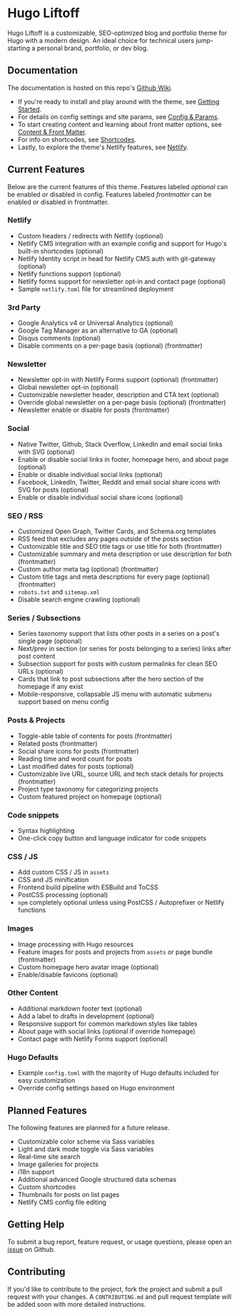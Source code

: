 # Hugo Liftoff

Hugo Liftoff is a customizable, SEO-optimized blog and portfolio theme for Hugo with a modern design. An ideal choice for technical users jump-starting a personal brand, portfolio, or dev blog.

## Documentation

The documentation is hosted on this repo's [Github Wiki](https://github.com/wjh18/hugo-liftoff/wiki/1.-Overview/_edit).

* If you're ready to install and play around with the theme, see [Getting Started](https://github.com/wjh18/hugo-liftoff/wiki/2.-Getting-Started).
* For details on config settings and site params, see [Config & Params](https://github.com/wjh18/hugo-liftoff/wiki/3.-Config-&-Params).
* To start creating content and learning about front matter options, see [Content & Front Matter](https://github.com/wjh18/hugo-liftoff/wiki/4.-Content-&-Front-Matter).
* For info on shortcodes, see [Shortcodes](https://github.com/wjh18/hugo-liftoff/wiki/5.-Shortcodes).
* Lastly, to explore the theme's Netlify features, see [Netlify](https://github.com/wjh18/hugo-liftoff/wiki/6.-Netlify).

## Current Features

Below are the current features of this theme. Features labeled *optional* can be enabled or disabled in config. Features labeled *frontmatter* can be enabled or disabled in frontmatter.

### Netlify

* Custom headers / redirects with Netlify (optional)
* Netlify CMS integration with an example config and support for Hugo's built-in shortcodes (optional)
* Netlify Identity script in head for Netlify CMS auth with git-gateway (optional)
* Netlify functions support (optional)
* Netlify forms support for newsletter opt-in and contact page (optional)
* Sample `netlify.toml` file for streamlined deployment

### 3rd Party

* Google Analytics v4 or Universal Analytics (optional)
* Google Tag Manager as an alternative to GA (optional)
* Disqus comments (optional)
* Disable comments on a per-page basis (optional) (frontmatter)

### Newsletter

* Newsletter opt-in with Netlify Forms support (optional) (frontmatter)
* Global newsletter opt-in (optional)
* Customizable newsletter header, description and CTA text (optional)
* Override global newsletter on a per-page basis (optional) (frontmatter)
* Newsletter enable or disable for posts (frontmatter)

### Social

* Native Twitter, Github, Stack Overflow, LinkedIn and email social links with SVG (optional)
* Enable or disable social links in footer, homepage hero, and about page (optional)
* Enable or disable individual social links (optional)
* Facebook, LinkedIn, Twitter, Reddit and email social share icons with SVG for posts (optional)
* Enable or disable individual social share icons (optional)

### SEO / RSS

* Customized Open Graph, Twitter Cards, and Schema.org templates
* RSS feed that excludes any pages outside of the posts section
* Customizable title and SEO title tags or use title for both (frontmatter)
* Customizable summary and meta description or use description for both (frontmatter)
* Custom author meta tag (optional) (frontmatter)
* Custom title tags and meta descriptions for every page (optional) (frontmatter)
* `robots.txt` and `sitemap.xml`
* Disable search engine crawling (optional)

### Series / Subsections

* Series taxonomy support that lists other posts in a series on a post's single page (optional)
* Next/prev in section (or series for posts belonging to a series) links after post content
* Subsection support for posts with custom permalinks for clean SEO URLs (optional)
* Cards that link to post subsections after the hero section of the homepage if any exist
* Mobile-responsive, collapsable JS menu with automatic submenu support based on menu config

### Posts & Projects

* Toggle-able table of contents for posts (frontmatter)
* Related posts (frontmatter)
* Social share icons for posts (frontmatter)
* Reading time and word count for posts
* Last modified dates for posts (optional)
* Customizable live URL, source URL and tech stack details for projects (frontmatter)
* Project type taxonomy for categorizing projects
* Custom featured project on homepage (optional)

### Code snippets

* Syntax highlighting
* One-click copy button and language indicator for code snippets

### CSS / JS

* Add custom CSS / JS in `assets`
* CSS and JS minification
* Frontend build pipeline with ESBuild and ToCSS
* PostCSS processing (optional)
* `npm` completely optional unless using PostCSS / Autoprefixer or Netlify functions

### Images

* Image processing with Hugo resources
* Feature images for posts and projects from `assets` or page bundle (frontmatter)
* Custom homepage hero avatar image (optional)
* Enable/disable favicons (optional)

### Other Content

* Additional markdown footer text (optional)
* Add a label to drafts in development (optional)
* Responsive support for common markdown styles like tables
* About page with social links (optional if override homepage)
* Contact page with Netlify Forms support (optional)

### Hugo Defaults

* Example `config.toml` with the majority of Hugo defaults included for easy customization
* Override config settings based on Hugo environment

## Planned Features

The following features are planned for a future release.

* Customizable color scheme via Sass variables
* Light and dark mode toggle via Sass variables
* Real-time site search
* Image galleries for projects
* i18n support
* Additional advanced Google structured data schemas
* Custom shortcodes
* Thumbnails for posts on list pages
* Netlify CMS config file editing

## Getting Help

To submit a bug report, feature request, or usage questions, please open an [issue](https://github.com/wjh18/hugo-liftoff/issues) on Github.

## Contributing

If you'd like to contribute to the project, fork the project and submit a pull request with your changes. A `CONTRIBUTING.md` and pull request template will be added soon with more detailed instructions.